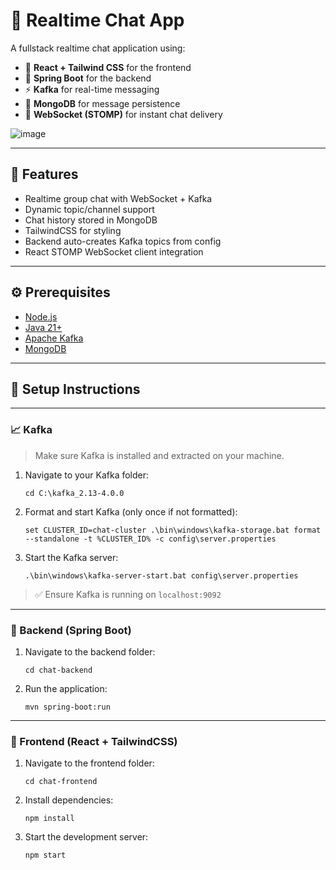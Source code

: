 # 🧵 Realtime Chat App

A fullstack realtime chat application using:

- 💬 **React + Tailwind CSS** for the frontend
- 🧠 **Spring Boot** for the backend
- ⚡ **Kafka** for real-time messaging
- 🧩 **MongoDB** for message persistence
- 🔌 **WebSocket (STOMP)** for instant chat delivery

![image](https://github.com/user-attachments/assets/44222a12-0e49-4f8a-983d-bb7f92deab87)

---

## 🚀 Features

- Realtime group chat with WebSocket + Kafka
- Dynamic topic/channel support
- Chat history stored in MongoDB
- TailwindCSS for styling
- Backend auto-creates Kafka topics from config
- React STOMP WebSocket client integration

---

## ⚙️ Prerequisites

- [Node.js](https://nodejs.org/)
- [Java 21+](https://adoptium.net/)
- [Apache Kafka](https://kafka.apache.org/)
- [MongoDB](https://www.mongodb.com/try/download/community)

---

## 🧪 Setup Instructions
---------------------
### 📈 Kafka

> Make sure Kafka is installed and extracted on your machine.

1.  Navigate to your Kafka folder:

    `cd C:\kafka_2.13-4.0.0`

2.  Format and start Kafka (only once if not formatted):

    `set CLUSTER_ID=chat-cluster
    .\bin\windows\kafka-storage.bat format --standalone -t %CLUSTER_ID% -c config\server.properties`

3.  Start the Kafka server:

    `.\bin\windows\kafka-server-start.bat config\server.properties`

> ✅ Ensure Kafka is running on `localhost:9092`

* * * * *

### 🔧 Backend (Spring Boot)

1.  Navigate to the backend folder:

    `cd chat-backend`

2.  Run the application:

    `mvn spring-boot:run`

* * * * *

### 🎨 Frontend (React + TailwindCSS)

1.  Navigate to the frontend folder:

    `cd chat-frontend`

2.  Install dependencies:

    `npm install`

3.  Start the development server:

    `npm start`

